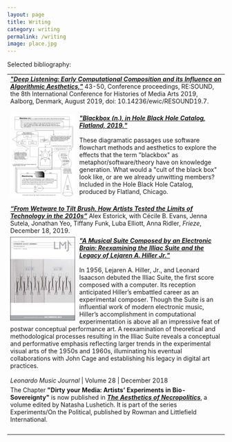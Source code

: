 ```yaml
---
layout: page
title: Writing
category: writing
permalink: /writing
image: place.jpg
---
```

Selected bibliography:
<html>
<table>
<tr>
<td>
<span class="post-meta"><a href="https://www.scienceopen.com/hosted-document?doi=10.14236/ewic/RESOUND19.7"><em><b>"Deep Listening: Early Computational Composition and its Influence on Algorithmic Aesthetics,"</b></em></a> 43-50, Conference proceedings, RE:SOUND, the 8th International Conference for Histories of Media Arts 2019, Aalborg, Denmark, August 2019, doi: 10.14236/ewic/RESOUND19.7.
<br /><br />
</span>
</td>
</tr>
    <tr>
<td>
<img alt="blackbox" src="/assets/img/blackbox.png" width="150px;" align="left" style="padding-right:10px;">
<span class="post-meta"><a href="https://flatland.online/index.php/archive/hbh/"><em><b>"Blackbox (n.), in Hole Black Hole Catalog, Flatland, 2019."</b></em></a><br /><br />These diagramatic passages use software flowchart methods and aesthetics to explore the effects that the term "blackbox" as metaphor/software/theory have on knowledge generation. What would a "cult of the black box" look like, or are we already unwitting members? Included in the Hole Black Hole Catalog, produced by Flatland, Chicago. 
<br /><br />
<tr>
<td>
<span class="post-meta"><a href="https://frieze.com/article/wetware-tilt-brush-how-artists-tested-limits-technology-2010s"><em><b>“From Wetware to Tilt Brush, How Artists Tested the Limits of Technology in the 2010s”</b></em></a>
    Alex Estorick, with Cécile B. Evans, Jenna Sutela, Jonathan Yeo, Tiffany Funk, Luba Elliott, Anna Ridler, <em>Frieze</em>, December 18, 2019.<br />
    </span>
    </td>
    </tr>
<tr>
<td>
<img alt="LMJ_12_03" src="/assets/img/LMJ_12_03.png" width="150px;" align="left" style="padding-right:10px;">
<span class="post-meta"><a href="https://goo.gl/atrFx5"><em><b>"A Musical Suite Composed by an Electronic Brain: Reexamining the Illiac Suite and the Legacy of Lejaren A. Hiller Jr."</b></em></a><br /><br />In 1956, Lejaren A. Hiller, Jr., and Leonard Isaacson debuted the Illiac Suite, the first score composed with a computer. Its reception anticipated Hiller’s embattled career as an experimental composer. Though the Suite is an influential work of modern electronic music, Hiller’s accomplishment in computational experimentation is above all an impressive feat of postwar conceptual performance art. A reexamination of theoretical and methodological processes resulting in the Illiac Suite reveals a conceptual and performative emphasis reflecting larger trends in the experimental visual arts of the 1950s and 1960s, illuminating his eventual collaborations with John Cage and establishing his legacy in digital art practices.
<br /><br />
    <em>Leonardo Music Journal</em> | Volume 28 | December 2018<br />
    </span>
    </td>
</tr>
<tr>
<td>
<span class="post-meta">The Chapter <b>"Dirty your Media: Artists’ Experiments in Bio-Sovereignty"</b> is now published in <a href="https://www.rowmaninternational.com/book/the_aesthetics_of_necropolitics/3-156-ca075b63-47e4-4ff7-abfa-024766487a88"><b><em>The Aesthetics of Necropolitics</em></b></a>, a volume edited by Natasha Lushetich. It is part of the series Experiments/On the Political, published by Rowman and Littlefield International.<br /><br />
</span>
</td>
</tr>
<tr>
<td>
    <span class="post-meta">
    </span>
    </td>
    </tr>
    </table>
</html>
